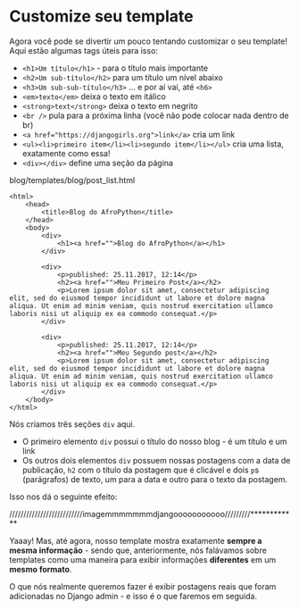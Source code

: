 # Customize seu template

Agora você pode se divertir um pouco tentando customizar o seu template! Aqui estão algumas tags úteis para isso:

* `<h1>Um título</h1>` - para o título mais importante
* `<h2>Um sub-título</h2>` para um título um nível abaixo
* `<h3>Um sub-sub-título</h3>` ... e por aí vai, até `<h6>`
* `<em>texto</em>` deixa o texto em itálico
* `<strong>text</strong>` deixa o texto em negrito
* `<br />` pula para a próxima linha \(você não pode colocar nada dentro de br\)
* `<a href="https://djangogirls.org">link</a>` cria um link
* `<ul><li>primeiro item</li><li>segundo item</li></ul>` cria uma lista, exatamente como essa!
* `<div></div>` define uma seção da página

blog/templates/blog/post\_list.html

```markup
<html>
    <head>
        <title>Blog do AfroPython</title>
    </head>
    <body>
        <div>
            <h1><a href="">Blog do AfroPython</a></h1>
        </div>

        <div>
            <p>published: 25.11.2017, 12:14</p>
            <h2><a href="">Meu Primeiro Post</a></h2>
            <p>Lorem ipsum dolor sit amet, consectetur adipiscing elit, sed do eiusmod tempor incididunt ut labore et dolore magna aliqua. Ut enim ad minim veniam, quis nostrud exercitation ullamco laboris nisi ut aliquip ex ea commodo consequat.</p>
        </div>

        <div>
            <p>published: 25.11.2017, 12:14</p>
            <h2><a href="">Meu Segundo post</a></h2>
            <p>Lorem ipsum dolor sit amet, consectetur adipiscing elit, sed do eiusmod tempor incididunt ut labore et dolore magna aliqua. Ut enim ad minim veniam, quis nostrud exercitation ullamco laboris nisi ut aliquip ex ea commodo consequat.</p>
        </div>
    </body>
</html>
```

Nós criamos três seções `div` aqui.

* O primeiro elemento `div` possui o título do nosso blog - é um título e um link
* Os outros dois elementos `div` possuem nossas postagens com a data de publicação, `h2` com o título da postagem que é clicável e dois `p`s \(parágrafos\) de texto, um para a data e outro para o texto da postagem.

Isso nos dá o seguinte efeito:

//////////////////////////imagemmmmmmmdjangooooooooooo/////////\*\*\*\*\*\*\*\*\*\*\*\*

Yaaay! Mas, até agora, nosso template mostra exatamente **sempre a mesma informação** - sendo que, anteriormente, nós falávamos sobre templates como uma maneira para exibir informações **diferentes** em um **mesmo formato**.

O que nós realmente queremos fazer é exibir postagens reais que foram adicionadas no Django admin - e isso é o que faremos em seguida.



